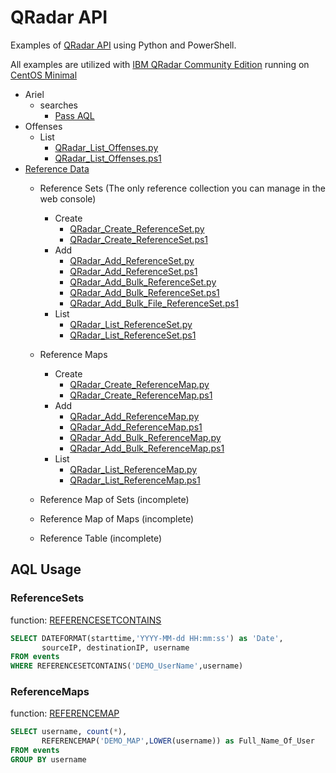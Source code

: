 # QRadar API

Examples of [QRadar API](https://www.ibm.com/support/knowledgecenter/SSKMKU/com.ibm.qradar.doc_cloud/c_rest_api_getting_started.html) using Python and PowerShell.

All examples are utilized with [IBM QRadar Community Edition](https://developer.ibm.com/qradar/ce/) running on [CentOS Minimal](https://www.centos.org/download/)
* Ariel
    * searches
        * [Pass AQL](https://github.com/stahler/QRadar/blob/master/Ariel/searches/QRadar_AQL.py)
* Offenses
    * List
        * [QRadar_List_Offenses.py](https://github.com/stahler/QRadar/blob/master/Offenses/QRadar_List_Offenses.py)
        * [QRadar_List_Offenses.ps1](https://github.com/stahler/QRadar/blob/master/Offenses/QRadar_List_Offenses.ps1)
* [Reference Data](https://www.ibm.com/support/knowledgecenter/en/SS42VS_7.3.1/com.ibm.qradar.doc/c_qradar_adm_ref_data_collection_overview.html)
    * Reference Sets (The only reference collection you can manage in the web console)
        * Create
            * [QRadar_Create_ReferenceSet.py](https://github.com/stahler/QRadar/blob/master/ReferenceData/ReferenceSets/QRadar_Create_ReferenceSet.py)
            * [QRadar_Create_ReferenceSet.ps1](https://github.com/stahler/QRadar/blob/master/ReferenceData/ReferenceSets/QRadar_Create_ReferenceSet.ps1)
        * Add
            * [QRadar_Add_ReferenceSet.py](https://github.com/stahler/QRadar/blob/master/ReferenceData/ReferenceSets/QRadar_Add_ReferenceSet.py)
            * [QRadar_Add_ReferenceSet.ps1](https://github.com/stahler/QRadar/blob/master/ReferenceData/ReferenceSets/QRadar_Add_ReferenceSet.ps1)
            * [QRadar_Add_Bulk_ReferenceSet.py](https://github.com/stahler/QRadar/blob/master/ReferenceData/ReferenceSets/QRadar_Add_Bulk_ReferenceSet.py)
            * [QRadar_Add_Bulk_ReferenceSet.ps1](https://github.com/stahler/QRadar/blob/master/ReferenceData/ReferenceSets/QRadar_Add_Bulk_ReferenceSet.ps1)
            * [QRadar_Add_Bulk_File_ReferenceSet.ps1](https://github.com/stahler/QRadar/blob/master/ReferenceData/ReferenceSets/QRadar_Add_Bulk_File_ReferenceSet.ps1)
        * List
            * [QRadar_List_ReferenceSet.py](https://github.com/stahler/QRadar/blob/master/ReferenceData/ReferenceSets/QRadar_List_ReferenceSet.py)
            * [QRadar_List_ReferenceSet.ps1](https://github.com/stahler/QRadar/blob/master/ReferenceData/ReferenceSets/QRadar_List_ReferenceSet.ps1)
    * Reference Maps
        * Create
            * [QRadar_Create_ReferenceMap.py](https://github.com/stahler/QRadar/blob/master/ReferenceData/ReferenceMaps/QRadar_Create_ReferenceMap.py)
            * [QRadar_Create_ReferenceMap.ps1](https://github.com/stahler/QRadar/blob/master/ReferenceData/ReferenceMaps/QRadar_Create_ReferenceMap.ps1)
        * Add
            * [QRadar_Add_ReferenceMap.py](https://github.com/stahler/QRadar/blob/master/ReferenceData/ReferenceMaps/QRadar_Add_ReferenceMap.py)
            * [QRadar_Add_ReferenceMap.ps1](https://github.com/stahler/QRadar/blob/master/ReferenceData/ReferenceMaps/QRadar_Add_ReferenceMap.ps1)
            * [QRadar_Add_Bulk_ReferenceMap.py](https://github.com/stahler/QRadar/blob/master/ReferenceData/ReferenceMaps/QRadar_Add_Bulk_ReferenceMap.py)
            * [QRadar_Add_Bulk_ReferenceMap.ps1](https://github.com/stahler/QRadar/blob/master/ReferenceData/ReferenceMaps/QRadar_Add_Bulk_ReferenceMap.ps1)
        * List
            * [QRadar_List_ReferenceMap.py](https://github.com/stahler/QRadar/blob/master/ReferenceData/ReferenceMaps/QRadar_List_ReferenceMap.py)
            * [QRadar_List_ReferenceMap.ps1](https://github.com/stahler/QRadar/blob/master/ReferenceData/ReferenceMaps/QRadar_List_ReferenceMap.ps1)

    * Reference Map of Sets (incomplete)
    * Reference Map of Maps (incomplete)
    * Reference Table (incomplete)

## AQL Usage
### ReferenceSets
function: [REFERENCESETCONTAINS](https://www.ibm.com/support/knowledgecenter/en/SS42VS_7.3.1/com.ibm.qradar.doc/r_aql_data_functions.html#r_aql_supported_functions__REFERENCESETCONTAINS)
```sql
SELECT DATEFORMAT(starttime,'YYYY-MM-dd HH:mm:ss') as 'Date',
       sourceIP, destinationIP, username
FROM events
WHERE REFERENCESETCONTAINS('DEMO_UserName',username)
```
### ReferenceMaps
function: [REFERENCEMAP](https://www.ibm.com/support/knowledgecenter/en/SS42VS_7.3.1/com.ibm.qradar.doc/r_aql_data_functions.html#r_aql_supported_functions__REFERENCEMAP)
```sql
SELECT username, count(*),
       REFERENCEMAP('DEMO_MAP',LOWER(username)) as Full_Name_Of_User
FROM events
GROUP BY username
```
